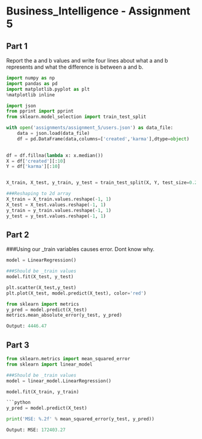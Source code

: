 # Business_Intelligence - Assignment 5

## Part 1

<p>Report the a and b values and write four lines about what a and b represents and what the difference is between a and b.</p>



```python
import numpy as np
import pandas as pd
import matplotlib.pyplot as plt
%matplotlib inline
```


```python
import json
from pprint import pprint
from sklearn.model_selection import train_test_split

with open('assignments/assignment_5/users.json') as data_file:    
    data = json.load(data_file)
    df = pd.DataFrame(data,columns=['created','karma'],dtype=object)
    

df = df.fillna(lambda x: x.median())
X = df['created'][:10]
Y = df['karma'][:10]   


X_train, X_test, y_train, y_test = train_test_split(X, Y, test_size=0.20)

###Reshaping to 2d array
X_train = X_train.values.reshape(-1, 1)
X_test = X_test.values.reshape(-1, 1)
y_train = y_train.values.reshape(-1, 1)
y_test = y_test.values.reshape(-1, 1)

```



## Part 2

###Using our _train variables causes error. Dont know why.


```python
model = LinearRegression()

###Should be _train values 
model.fit(X_test, y_test)
```

```python
plt.scatter(X_test,y_test)
plt.plot(X_test, model.predict(X_test), color='red')
```

```python
from sklearn import metrics
y_pred = model.predict(X_test)
metrics.mean_absolute_error(y_test, y_pred)

Output: 4446.47
```

## Part 3


```python
from sklearn.metrics import mean_squared_error
from sklearn import linear_model

###Should be _train values 
model = linear_model.LinearRegression()

model.fit(X_train, y_train)

```python
y_pred = model.predict(X_test)
```

```python
print('MSE: %.2f' % mean_squared_error(y_test, y_pred))

Output: MSE: 172403.27
```
